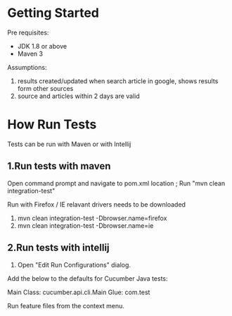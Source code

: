 Getting Started
===============
Pre requisites:

* JDK 1.8 or above
* Maven 3 
 
 Assumptions:
 1. results created/updated when search article in google, shows results form other sources
 2. source and articles within 2 days are valid

How Run Tests
=============
Tests can be run with Maven or with Intellij

1.Run tests with maven
---------------
 Open command prompt and navigate to pom.xml location ;
 Run "mvn clean integration-test"
 
 Run with Firefox / IE relavant drivers needs to be downloaded
 
 1.  mvn clean integration-test -Dbrowser.name=firefox
 2.  mvn clean integration-test -Dbrowser.name=ie
  
2.Run tests with intellij
  ---------------

1. Open "Edit Run Configurations" dialog.

Add the below to the defaults for Cucumber Java tests:

Main Class: cucumber.api.cli.Main
Glue: com.test

Run feature files from the context menu.